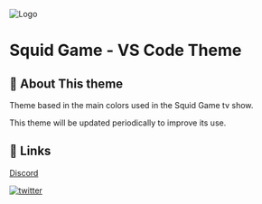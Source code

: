 ![Logo](https://i.postimg.cc/3R83DZz1/Captura-de-pantalla-2021-10-27-a-las-19-54-34.png)
# Squid Game - VS Code Theme

  
## 🚀 About This theme

Theme based in the main colors used in the Squid Game tv show.

This theme will be updated periodically to improve its use.
## 🔗 Links
[Discord](https://discord.gg/RwZ3BWgsGz)

[![twitter](https://img.shields.io/badge/twitter-1DA1F2?style=for-the-badge&logo=twitter&logoColor=white)](https://twitter.com/RuizSantaclara)